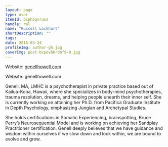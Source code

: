 ```yaml
---
layout: page
type: user
itemId: bcphbqvruss
handle: ral
name: "Russell Lockhart"
shortDescription: ""
tags:
date: 2015-03-24
profileImg: author-gh.jpg
coverImg: post-bcpov6krdbf9-0.jpg
---
```


Website: [genellhowell.com](http://ralockhart.com/)

Website: genellhowell.com 

Genell, MA, LMHC is a psychotherapist in private practice based out of Kailua-Kona, Hawaii, where she specializes in body-mind psychotherapies, trauma resolution, dreams, and helping people unearth their inner self. She is currently working on attaining her Ph.D. from Pacifica Graduate Institute in Depth Psychology, emphasizing Jungian and Archetypal Studies. 

 

She holds certifications in Somatic Experiencing, brainspotting, Bruce Perry’s Neurosequential Model and is working on achieving her Sandplay Practitioner certification. Genell deeply believes that we have guidance and wisdom within ourselves if we slow down and look within, we are bound to evolve and grow.  